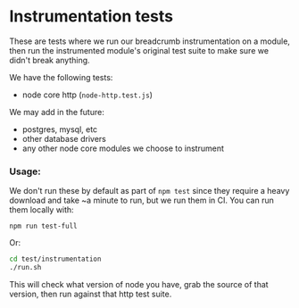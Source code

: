 # Instrumentation tests

These are tests where we run our breadcrumb instrumentation on a module, then run the instrumented module's original test suite to make sure we didn't break anything.

We have the following tests:
- node core http (`node-http.test.js`)

We may add in the future:
- postgres, mysql, etc
- other database drivers
- any other node core modules we choose to instrument

### Usage:
We don't run these by default as part of `npm test` since they require a heavy download and take ~a minute to run, but we run them in CI. You can run them locally with:
```
npm run test-full
```
Or:
```bash
cd test/instrumentation
./run.sh
```
This will check what version of node you have, grab the source of that version, then run against that http test suite.
